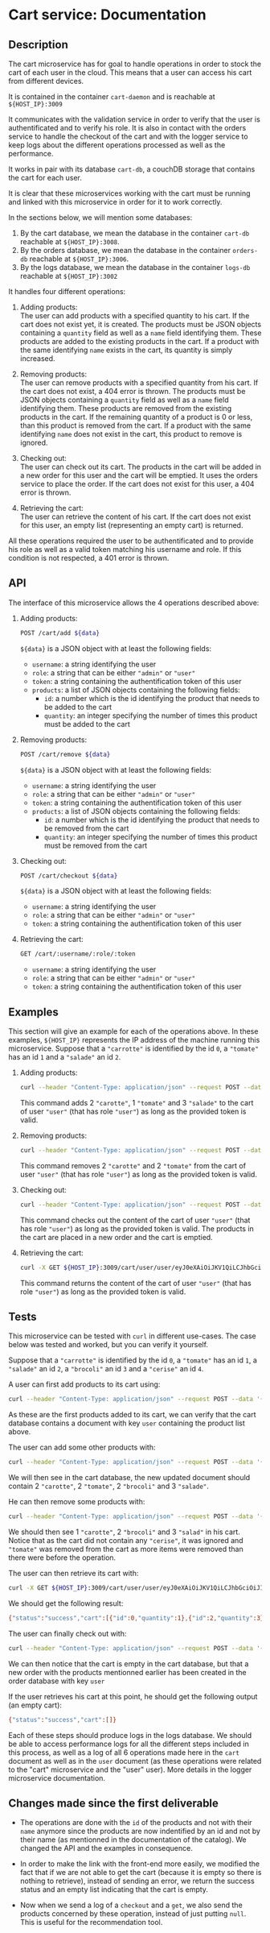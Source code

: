 # Cart service: Documentation

## Description

The cart microservice has for goal to handle operations in order to stock the cart of each user in the cloud. This means that a user can access his cart from different devices.

It is contained in the container `cart-daemon` and is reachable at `${HOST_IP}:3009`

It communicates with the validation service in order to verify that the user is authentificated and to verify his role. It is also in contact with the orders service to handle the checkout of the cart and with the logger service to keep logs about the different operations processed as well as the performance.

It works in pair with its database `cart-db`, a couchDB storage that contains the cart for each user.

It is clear that these microservices working with the cart must be running and linked with this microservice in order for it to work correctly.

In the sections below, we will mention some databases: 
1. By the cart database, we mean the database in the container `cart-db` reachable at `${HOST_IP}:3008`. 
1. By the orders database, we mean the database in the container `orders-db` reachable at `${HOST_IP}:3006`. 
1. By the logs database, we mean the database in the container `logs-db` reachable at `${HOST_IP}:3002`

It handles four different operations:

1. Adding products: \
    The user can add products with a specified quantity to his cart. If the cart does not exist yet, it is created. The products must be JSON objects containing a ```quantity``` field as well as a ```name``` field identifying them. These products are added to the existing products in the cart. If a product with the same identifying ```name``` exists in the cart, its quantity is simply increased.

1. Removing products: \
    The user can remove products with a specified quantity from his cart. If the cart does not exist, a 404 error is thrown. The products must be JSON objects containing a ```quantity``` field as well as a ```name``` field identifying them. These products are removed from the existing products in the cart. If the remaining quantity of a product is 0 or less, than this product is removed from the cart. If a product with the same identifying ```name``` does not exist in the cart, this product to remove is ignored.

1. Checking out: \
    The user can check out its cart. The products in the cart will be added in a new order for this user and the cart will be emptied. It uses the orders service to place the order. If the cart does not exist for this user, a 404 error is thrown.

1. Retrieving the cart: \
    The user can retrieve the content of his cart. If the cart does not exist for this user, an empty list (representing an empty cart) is returned.

All these operations required the user to be authentificated and to provide his role as well as a valid token matching his username and role. If this condition is not respected, a 401 error is thrown.

## API

The interface of this microservice allows the 4 operations described above:

1. Adding products: 
    ```bash 
    POST /cart/add ${data}
    ```
    ```${data}``` is a JSON object with at least the following fields:
    - ```username```: a string identifying the user
    - ```role```: a string that can be either ```"admin"``` or ```"user"```
    - ```token```: a string containing the authentification token of this user
    - ```products```: a list of JSON objects containing the following fields: 
        - ```id```: a number which is the id identifying the product that needs to be added to the cart
        - ```quantity```: an integer specifying the number of times this product must be added to the cart

1. Removing products: 
    ```bash
    POST /cart/remove ${data}
    ```
    ```${data}``` is a JSON object with at least the following fields:
    - ```username```: a string identifying the user
    - ```role```: a string that can be either ```"admin"``` or ```"user"```
    - ```token```: a string containing the authentification token of this user
    - ```products```: a list of JSON objects containing the following fields: 
        - ```id```: a number which is the id identifying the product that needs to be removed from the cart
        - ```quantity```: an integer specifying the number of times this product must be removed from the cart

1. Checking out: 
    ```bash
    POST /cart/checkout ${data}
    ```
    ```${data}``` is a JSON object with at least the following fields:
    - ```username```: a string identifying the user
    - ```role```: a string that can be either ```"admin"``` or ```"user"```
    - ```token```: a string containing the authentification token of this user

1. Retrieving the cart: 
    ```bash
    GET /cart/:username/:role/:token
    ```
    - ```username```: a string identifying the user
    - ```role```: a string that can be either ```"admin"``` or ```"user"```
    - ```token```: a string containing the authentification token of this user

## Examples

This section will give an example for each of the operations above. In these examples, ```${HOST_IP}``` represents the IP address of the machine running this microservice. Suppose that a `"carrotte"` is identified by the id `0`, a `"tomate"` has an id `1` and a `"salade"` an id `2`.

1. Adding products:
    ```bash
    curl --header "Content-Type: application/json" --request POST --data '{"username":"user", "role":"user", "token": "eyJ0eXAiOiJKV1QiLCJhbGciOiJIUzI1NiJ9.eyJleHAiOjE2MDYwNjI5NzQsImlhdCI6MTYwNDg1MzM3NCwic3ViIjoidXNlciIsInJvbGUiOiJ1c2VyIn0.mV2zS1zFybQl_WJVkmuQLfyRzYuv3RYaoW5t_pEBOno", "products": [{"id":0, "quantity":2},{"id":1, "quantity":1},{"id":2, "quantity":3}]}' ${HOST_IP}:3009/cart/add
    ```
    This command adds 2 `"carotte"`, 1 `"tomate"` and 3 `"salade"` to the cart of user `"user"` (that has role `"user"`) as long as the provided token is valid.

1. Removing products:
    ```bash
    curl --header "Content-Type: application/json" --request POST --data '{"username":"user", "role":"user", "token": "eyJ0eXAiOiJKV1QiLCJhbGciOiJIUzI1NiJ9.eyJleHAiOjE2MDYwNjI5NzQsImlhdCI6MTYwNDg1MzM3NCwic3ViIjoidXNlciIsInJvbGUiOiJ1c2VyIn0.mV2zS1zFybQl_WJVkmuQLfyRzYuv3RYaoW5t_pEBOno", "products": [{"id":0, "quantity":2},{"id":1, "quantity":2}]}' ${HOST_IP}:3009/cart/remove
    ```
    This command removes 2 `"carotte"` and 2 `"tomate"` from the cart of user `"user"` (that has role `"user"`) as long as the provided token is valid.

1. Checking out:
    ```bash
    curl --header "Content-Type: application/json" --request POST --data '{"username":"user", "role":"user", "token": "eyJ0eXAiOiJKV1QiLCJhbGciOiJIUzI1NiJ9.eyJleHAiOjE2MDYwNjI5NzQsImlhdCI6MTYwNDg1MzM3NCwic3ViIjoidXNlciIsInJvbGUiOiJ1c2VyIn0.mV2zS1zFybQl_WJVkmuQLfyRzYuv3RYaoW5t_pEBOno" }' ${HOST_IP}:3009/cart/checkout
    ```
    This command checks out the content of the cart of user `"user"` (that has role `"user"`) as long as the provided token is valid. The products in the cart are placed in a new order and the cart is emptied.

1. Retrieving the cart:
    ```bash
    curl -X GET ${HOST_IP}:3009/cart/user/user/eyJ0eXAiOiJKV1QiLCJhbGciOiJIUzI1NiJ9.eyJleHAiOjE2MDYxNjI0NjEsImlhdCI6MTYwNDk1Mjg2MSwic3ViIjoidXNlciIsInJvbGUiOiJ1c2VyIn0.nwbLgCZfAnuCLTFbFL8qMrppaqcuNppOld4sqphwKHM
    ```
    This command returns the content of the cart of user `"user"` (that has role `"user"`) as long as the provided token is valid.
    

## Tests

This microservice can be tested with ```curl``` in different use-cases. The case below was tested and worked, but you can verify it yourself.

Suppose that a `"carrotte"` is identified by the id `0`, a `"tomate"` has an id `1`, a `"salade"` an id `2`, a `"brocoli"` an id `3` and a `"cerise"` an id `4`.

A user can first add products to its cart using:
```bash
curl --header "Content-Type: application/json" --request POST --data '{"username":"user", "role":"user", "token": "eyJ0eXAiOiJKV1QiLCJhbGciOiJIUzI1NiJ9.eyJleHAiOjE2MDYwNjI5NzQsImlhdCI6MTYwNDg1MzM3NCwic3ViIjoidXNlciIsInJvbGUiOiJ1c2VyIn0.mV2zS1zFybQl_WJVkmuQLfyRzYuv3RYaoW5t_pEBOno", "products": [{"id":0, "quantity":2},{"id":1, "quantity":1},{"id":2, "quantity":3}]}' ${HOST_IP}:3009/cart/add
```
As these are the first products added to its cart, we can verify that the cart database contains a document with key `user` containing the product list above.

The user can add some other products with:
```bash
curl --header "Content-Type: application/json" --request POST --data '{"username":"user", "role":"user", "token": "eyJ0eXAiOiJKV1QiLCJhbGciOiJIUzI1NiJ9.eyJleHAiOjE2MDYwNjI5NzQsImlhdCI6MTYwNDg1MzM3NCwic3ViIjoidXNlciIsInJvbGUiOiJ1c2VyIn0.mV2zS1zFybQl_WJVkmuQLfyRzYuv3RYaoW5t_pEBOno", "products": [{"id":3, "quantity":2},{"id":1, "quantity":1}]}' ${HOST_IP}:3009/cart/add
```
We will then see in the cart database, the new updated document should contain 2 `"carotte"`, 2 `"tomate"`, 2 `"brocoli"` and 3 `"salade"`.

He can then remove some products with:
```bash
curl --header "Content-Type: application/json" --request POST --data '{"username":"user", "role":"user", "token": "eyJ0eXAiOiJKV1QiLCJhbGciOiJIUzI1NiJ9.eyJleHAiOjE2MDYwNjI5NzQsImlhdCI6MTYwNDg1MzM3NCwic3ViIjoidXNlciIsInJvbGUiOiJ1c2VyIn0.mV2zS1zFybQl_WJVkmuQLfyRzYuv3RYaoW5t_pEBOno", "products": [{"id":0, "quantity":1},{"id":4, "quantity":2}, {"id":1, "quantity":3}]}' ${HOST_IP}:3009/cart/remove
```

We should then see 1 `"carotte"`, 2 `"brocoli"` and 3 `"salad"` in his cart. Notice that as the cart did not contain any `"cerise"`, it was ignored and `"tomate"` was removed from the cart as more items were removed than there were before the operation.

The user can then retrieve its cart with:
```bash
curl -X GET ${HOST_IP}:3009/cart/user/user/eyJ0eXAiOiJKV1QiLCJhbGciOiJIUzI1NiJ9.eyJleHAiOjE2MDYxNjI0NjEsImlhdCI6MTYwNDk1Mjg2MSwic3ViIjoidXNlciIsInJvbGUiOiJ1c2VyIn0.nwbLgCZfAnuCLTFbFL8qMrppaqcuNppOld4sqphwKHM
```
We should get the following result:
```bash
{"status":"success","cart":[{"id":0,"quantity":1},{"id":2,"quantity":3},{"id":3,"quantity":2}]}
```

The user can finally check out with:
```bash
curl --header "Content-Type: application/json" --request POST --data '{"username":"user", "role":"user", "token": "eyJ0eXAiOiJKV1QiLCJhbGciOiJIUzI1NiJ9.eyJleHAiOjE2MDYwNjI5NzQsImlhdCI6MTYwNDg1MzM3NCwic3ViIjoidXNlciIsInJvbGUiOiJ1c2VyIn0.mV2zS1zFybQl_WJVkmuQLfyRzYuv3RYaoW5t_pEBOno" }' ${HOST_IP}:3009/cart/checkout
```
We can then notice that the cart is empty in the cart database, but that a new order with the products mentionned earlier has been created in the order database with key `user`

If the user retrieves his cart at this point, he should get the following output (an empty cart):
```bash
{"status":"success","cart":[]}
```

Each of these steps should produce logs in the logs database. We should be able to access performance logs for all the different steps included in this process, as well as a log of all 6 operations made here in the `cart` document as well as in the `user` document (as these operations were related to the "cart" microservice and the "user" user). More details in the logger microservice documentation.

## Changes made since the first deliverable

- The operations are done with the ```id``` of the products and not with their ```name``` anymore since the products are now indentified by an id and not by their name (as mentionned in the documentation of the catalog). 
We changed the API and the examples in consequence.

- In order to make the link with the front-end more easily, we modified the fact that if we are not able to get the cart (because it is empty so there is nothing to retrieve), instead of sending an error, we return the success status and an empty list indicating that the cart is empty.

- Now when we send a log of a ```checkout``` and a ```get```, we also send the products concerned by these operation, instead of just putting ```null```. This is useful for the recommendation tool.